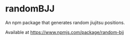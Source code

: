 # randomBJJ
An npm package that generates random jiujitsu positions.

Available at https://www.npmjs.com/package/random-bjj
